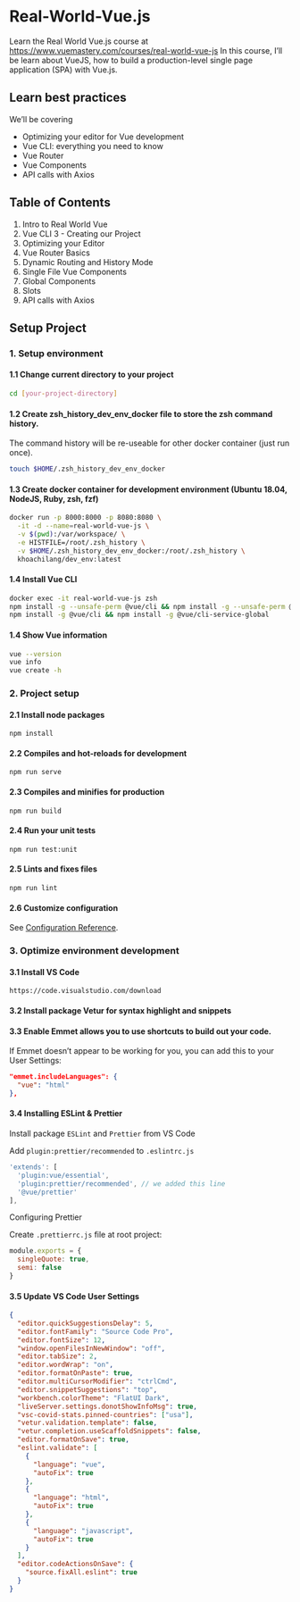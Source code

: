 # Real-World-Vue.js

Learn the Real World Vue.js course at https://www.vuemastery.com/courses/real-world-vue-js
In this course, I’ll be learn about VueJS, how to build a production-level single page application (SPA) with Vue.js.

## Learn best practices

We’ll be covering

- Optimizing your editor for Vue development
- Vue CLI: everything you need to know
- Vue Router
- Vue Components
- API calls with Axios

## Table of Contents

1. Intro to Real World Vue
2. Vue CLI 3 - Creating our Project
3. Optimizing your Editor
4. Vue Router Basics
5. Dynamic Routing and History Mode
6. Single File Vue Components
7. Global Components
8. Slots
9. API calls with Axios

## Setup Project

### 1. Setup environment

#### 1.1 Change current directory to your project

```bash
cd [your-project-directory]
```

#### 1.2 Create zsh_history_dev_env_docker file to store the zsh command history.

The command history will be re-useable for other docker container (just run once).

```bash
touch $HOME/.zsh_history_dev_env_docker
```

#### 1.3 Create docker container for development environment (Ubuntu 18.04, NodeJS, Ruby, zsh, fzf)

```bash
docker run -p 8000:8000 -p 8080:8080 \
  -it -d --name=real-world-vue-js \
  -v $(pwd):/var/workspace/ \
  -e HISTFILE=/root/.zsh_history \
  -v $HOME/.zsh_history_dev_env_docker:/root/.zsh_history \
  khoachilang/dev_env:latest
```

#### 1.4 Install Vue CLI

```bash
docker exec -it real-world-vue-js zsh
npm install -g --unsafe-perm @vue/cli && npm install -g --unsafe-perm @vue/cli-service-global
npm install -g @vue/cli && npm install -g @vue/cli-service-global
```

#### 1.4 Show Vue information

```bash
vue --version
vue info
vue create -h
```

### 2. Project setup

#### 2.1 Install node packages

```
npm install
```

#### 2.2 Compiles and hot-reloads for development

```
npm run serve
```

#### 2.3 Compiles and minifies for production

```
npm run build
```

#### 2.4 Run your unit tests

```
npm run test:unit
```

#### 2.5 Lints and fixes files

```
npm run lint
```

#### 2.6 Customize configuration

See [Configuration Reference](https://cli.vuejs.org/config/).

### 3. Optimize environment development

#### 3.1 Install VS Code

```
https://code.visualstudio.com/download
```

#### 3.2 Install package Vetur for syntax highlight and snippets

#### 3.3 Enable Emmet allows you to use shortcuts to build out your code.

If Emmet doesn’t appear to be working for you, you can add this to your User Settings:

```json
"emmet.includeLanguages": {
  "vue": "html"
},
```

#### 3.4 Installing ESLint & Prettier

Install package `ESLint` and `Prettier` from VS Code

Add `plugin:prettier/recommended` to `.eslintrc.js`

```js
'extends': [
  'plugin:vue/essential',
  'plugin:prettier/recommended', // we added this line
  '@vue/prettier'
],
```

Configuring Prettier

Create `.prettierrc.js` file at root project:

```js
module.exports = {
  singleQuote: true,
  semi: false
}
```

#### 3.5 Update VS Code User Settings

```json
{
  "editor.quickSuggestionsDelay": 5,
  "editor.fontFamily": "Source Code Pro",
  "editor.fontSize": 12,
  "window.openFilesInNewWindow": "off",
  "editor.tabSize": 2,
  "editor.wordWrap": "on",
  "editor.formatOnPaste": true,
  "editor.multiCursorModifier": "ctrlCmd",
  "editor.snippetSuggestions": "top",
  "workbench.colorTheme": "FlatUI Dark",
  "liveServer.settings.donotShowInfoMsg": true,
  "vsc-covid-stats.pinned-countries": ["usa"],
  "vetur.validation.template": false,
  "vetur.completion.useScaffoldSnippets": false,
  "editor.formatOnSave": true,
  "eslint.validate": [
    {
      "language": "vue",
      "autoFix": true
    },
    {
      "language": "html",
      "autoFix": true
    },
    {
      "language": "javascript",
      "autoFix": true
    }
  ],
  "editor.codeActionsOnSave": {
    "source.fixAll.eslint": true
  }
}
```

